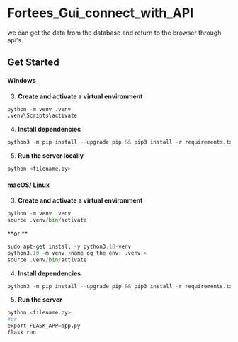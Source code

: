 # Fortees_Gui_connect_with_API
we can get the data from the database and return to the browser through api's.

## Get Started




#### Windows

3. **Create and activate a virtual environment**
```python
python -m venv .venv
.venv\Scripts\activate
```

4. **Install dependencies**  
```python
python3 -m pip install --upgrade pip && pip3 install -r requirements.txt
```

5. **Run the server locally**  
```python
python <filename.py>
```

#### macOS/ Linux

3. **Create and activate a virtual environment**
```python
python -m venv .venv
source .venv/bin/activate
```

**or **

```python
sudo apt-get install -y python3.10-venv
python3.10 -m venv <name og the env: .venv >
source .venv/bin/activate
```

4. **Install dependencies**
```python
python3 -m pip install --upgrade pip && pip3 install -r requirements.txt
```

5. **Run the server**
```python
python <filename.py>
#or
export FLASK_APP=app.py
flask run
```
